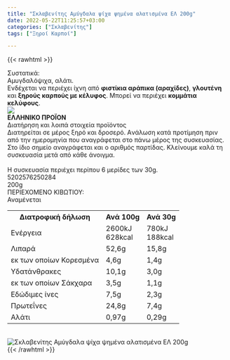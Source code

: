 ```yaml
---
title: "Σκλαβενίτης Αμύγδαλα ψίχα ψημένα αλατισμένα ΕΛ 200g"
date: 2022-05-22T11:25:57+03:00
categories: ["Σκλαβενίτης"]
tags: ["Ξηροί Καρποί"]

---
```

{{< rawhtml >}}

<div class="sload452"><div class="product"><div id="sistatika">Συστατικά:</div><div class="alltext">Αμυγδαλόψιχα, αλάτι.<br>Ενδέχεται να περιέχει ίχνη από <b>φιστίκια αράπικα (αραχίδες)</b>, <b>γλουτένη</b> και <b>ξηρούς καρπούς με κέλυφος</b>. Μπορεί να περιέχει <b>κομμάτια κελύφους</b>.<br></div><div id="flag"><div id="flagimage"><img src="/media/icons/gr.svg"></div><span id="flagtext"><b>ΕΛΛΗΝΙΚΟ ΠΡΟΪΟΝ</b></span></div><div id="loipa">Διατήρηση και λοιπά στοιχεία προϊόντος</div><div class="alltext">Διατηρείται σε μέρος ξηρό και δροσερό. Aνάλωση κατά προτίμηση πριν από την ημερομηνία που αναγράφεται στο πάνω μέρος της συσκευασίας. Στο ίδιο σημείο αναγράφεται και ο αριθμός παρτίδας. Κλείνουμε καλά τη συσκευασία μετά από κάθε άνοιγμα.<br><br>Η συσκευασία περιέχει περίπου 6 μερίδες των 30g.</div><div id="barcode"><div id="barimage1"></div><span id="bartext">5202576250284</span></div><div id="varos"><div id="varosimage1"></div><span id="varostext">200g</span></div><div id="kivotio">ΠΕΡΙΕΧΟΜΕΝΟ ΚΙΒΩΤΙΟΥ:<br>Αναμένεται</div><div class="tabout"><table id="diatable"><tbody><tr><th>Διατροφική δήλωση</th><th>Ανά 100g</th><th>Ανά 30g</th></tr><tr><td class="texr2">Ενέργεια</td><td class="texr">2600kJ<br>628kcal</td><td class="texr">780kJ<br>188kcal</td></tr><tr><td class="texr2">Λιπαρά</td><td class="texr">52,6g</td><td class="texr">15,8g</td></tr><tr><td class="gray">εκ των οποίων Κορεσµένα</td><td class="gray2">4,6g</td><td class="gray2">1,4g</td></tr><tr><td class="texr2">Yδατάνθρακες</td><td class="texr">10,1g</td><td class="texr">3,0g</td></tr><tr><td class="gray">εκ των οποίων Σάκχαρα</td><td class="gray2">3,5g</td><td class="gray2">1,1g</td></tr><tr><td class="texr2">Eδώδιμες ίνες</td><td class="texr">7,5g</td><td class="texr">2,3g</td></tr><tr><td class="texr2">Πρωτεΐνες</td><td class="texr">24,8g</td><td class="texr">7,4g</td></tr><tr><td class="texr2">Αλάτι</td><td class="texr">0,97g</td><td class="texr">0,29g</td></tr></tbody></table></div><br><div class="pimg"><img alt="Σκλαβενίτης Αμύγδαλα ψίχα ψημένα αλατισμένα ΕΛ 200g" title="Σκλαβενίτης Αμύγδαλα ψίχα ψημένα αλατισμένα ΕΛ 200g" src="/media/images/sklavenitis-amygdala-psixa-pshmena-alatismena-el-200g.jpg"></div></div></div>
{{< /rawhtml >}}


